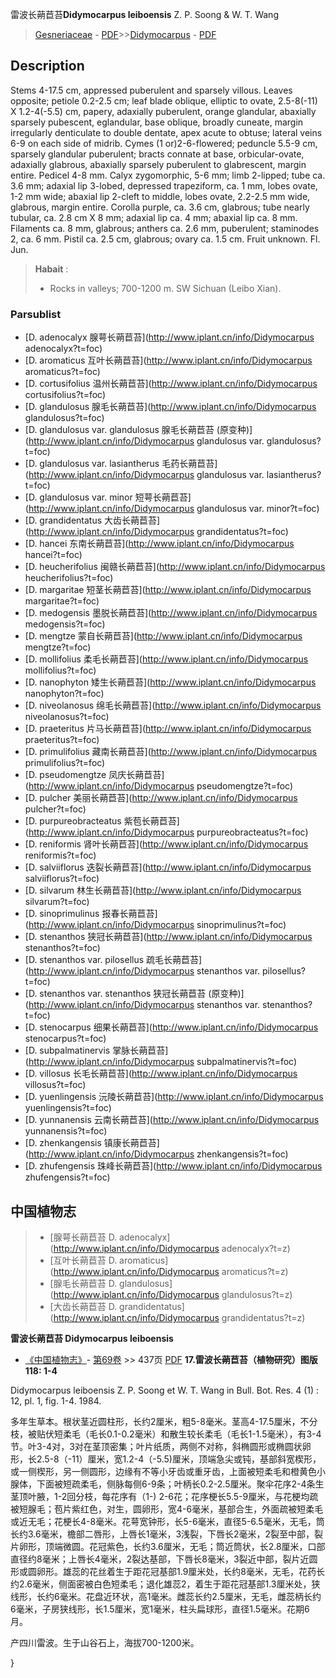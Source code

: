 雷波长蒴苣苔**Didymocarpus leiboensis** Z. P. Soong & W. T. Wang

> [Gesneriaceae](http://www.iplant.cn/info/Gesneriaceae?t=foc) - [PDF](http://www.iplant.cn/foc/pdf/Gesneriaceae.pdf)>>[Didymocarpus](http://www.iplant.cn/info/Didymocarpus?t=foc) - [PDF](http://www.iplant.cn/foc/pdf/Didymocarpus.pdf)
## Description

Stems 4-17.5 cm, appressed puberulent and sparsely villous. Leaves opposite; petiole 0.2-2.5 cm; leaf blade oblique, elliptic to ovate, 2.5-8(-11) X 1.2-4(-5.5) cm, papery, adaxially puberulent, orange glandular, abaxially sparsely pubescent, eglandular, base oblique, broadly cuneate, margin irregularly denticulate to double dentate, apex acute to obtuse; lateral veins 6-9 on each side of midrib. Cymes (1 or)2-6-flowered; peduncle 5.5-9 cm, sparsely glandular puberulent; bracts connate at base, orbicular-ovate, adaxially glabrous, abaxially sparsely puberulent to glabrescent, margin entire. Pedicel 4-8 mm. Calyx zygomorphic, 5-6 mm; limb 2-lipped; tube ca. 3.6 mm; adaxial lip 3-lobed, depressed trapeziform, ca. 1 mm, lobes ovate, 1-2 mm wide; abaxial lip 2-cleft to middle, lobes ovate, 2.2-2.5 mm wide, glabrous, margin entire. Corolla purple, ca. 3.6 cm, glabrous; tube nearly tubular, ca. 2.8 cm X 8 mm; adaxial lip ca. 4 mm; abaxial lip ca. 8 mm. Filaments ca. 8 mm, glabrous; anthers ca. 2.6 mm, puberulent; staminodes 2, ca. 6 mm. Pistil ca. 2.5 cm, glabrous; ovary ca. 1.5 cm. Fruit unknown. Fl. Jun.

> **Habait** : 
>* Rocks in valleys; 700-1200 m. SW Sichuan (Leibo Xian).

### Parsublist

* [D.  adenocalyx  腺萼长蒴苣苔](http://www.iplant.cn/info/Didymocarpus adenocalyx?t=foc)
* [D.  aromaticus  互叶长蒴苣苔](http://www.iplant.cn/info/Didymocarpus aromaticus?t=foc)
* [D.  cortusifolius  温州长蒴苣苔](http://www.iplant.cn/info/Didymocarpus cortusifolius?t=foc)
* [D.  glandulosus  腺毛长蒴苣苔](http://www.iplant.cn/info/Didymocarpus glandulosus?t=foc)
* [D.  glandulosus var. glandulosus  腺毛长蒴苣苔 (原变种)](http://www.iplant.cn/info/Didymocarpus glandulosus var. glandulosus?t=foc)
* [D.  glandulosus var. lasiantherus  毛药长蒴苣苔](http://www.iplant.cn/info/Didymocarpus glandulosus var. lasiantherus?t=foc)
* [D.  glandulosus var. minor  短萼长蒴苣苔](http://www.iplant.cn/info/Didymocarpus glandulosus var. minor?t=foc)
* [D.  grandidentatus  大齿长蒴苣苔](http://www.iplant.cn/info/Didymocarpus grandidentatus?t=foc)
* [D.  hancei  东南长蒴苣苔](http://www.iplant.cn/info/Didymocarpus hancei?t=foc)
* [D.  heucherifolius  闽赣长蒴苣苔](http://www.iplant.cn/info/Didymocarpus heucherifolius?t=foc)
* [D.  margaritae  短茎长蒴苣苔](http://www.iplant.cn/info/Didymocarpus margaritae?t=foc)
* [D.  medogensis  墨脱长蒴苣苔](http://www.iplant.cn/info/Didymocarpus medogensis?t=foc)
* [D.  mengtze  蒙自长蒴苣苔](http://www.iplant.cn/info/Didymocarpus mengtze?t=foc)
* [D.  mollifolius  柔毛长蒴苣苔](http://www.iplant.cn/info/Didymocarpus mollifolius?t=foc)
* [D.  nanophyton  矮生长蒴苣苔](http://www.iplant.cn/info/Didymocarpus nanophyton?t=foc)
* [D.  niveolanosus  绵毛长蒴苣苔](http://www.iplant.cn/info/Didymocarpus niveolanosus?t=foc)
* [D.  praeteritus  片马长蒴苣苔](http://www.iplant.cn/info/Didymocarpus praeteritus?t=foc)
* [D.  primulifolius  藏南长蒴苣苔](http://www.iplant.cn/info/Didymocarpus primulifolius?t=foc)
* [D.  pseudomengtze  凤庆长蒴苣苔](http://www.iplant.cn/info/Didymocarpus pseudomengtze?t=foc)
* [D.  pulcher  美丽长蒴苣苔](http://www.iplant.cn/info/Didymocarpus pulcher?t=foc)
* [D.  purpureobracteatus  紫苞长蒴苣苔](http://www.iplant.cn/info/Didymocarpus purpureobracteatus?t=foc)
* [D.  reniformis  肾叶长蒴苣苔](http://www.iplant.cn/info/Didymocarpus reniformis?t=foc)
* [D.  salviiflorus  迭裂长蒴苣苔](http://www.iplant.cn/info/Didymocarpus salviiflorus?t=foc)
* [D.  silvarum  林生长蒴苣苔](http://www.iplant.cn/info/Didymocarpus silvarum?t=foc)
* [D.  sinoprimulinus  报春长蒴苣苔](http://www.iplant.cn/info/Didymocarpus sinoprimulinus?t=foc)
* [D.  stenanthos  狭冠长蒴苣苔](http://www.iplant.cn/info/Didymocarpus stenanthos?t=foc)
* [D.  stenanthos var. pilosellus  疏毛长蒴苣苔](http://www.iplant.cn/info/Didymocarpus stenanthos var. pilosellus?t=foc)
* [D.  stenanthos var. stenanthos  狭冠长蒴苣苔 (原变种)](http://www.iplant.cn/info/Didymocarpus stenanthos var. stenanthos?t=foc)
* [D.  stenocarpus  细果长蒴苣苔](http://www.iplant.cn/info/Didymocarpus stenocarpus?t=foc)
* [D.  subpalmatinervis  掌脉长蒴苣苔](http://www.iplant.cn/info/Didymocarpus subpalmatinervis?t=foc)
* [D.  villosus  长毛长蒴苣苔](http://www.iplant.cn/info/Didymocarpus villosus?t=foc)
* [D.  yuenlingensis  沅陵长蒴苣苔](http://www.iplant.cn/info/Didymocarpus yuenlingensis?t=foc)
* [D.  yunnanensis  云南长蒴苣苔](http://www.iplant.cn/info/Didymocarpus yunnanensis?t=foc)
* [D.  zhenkangensis  镇康长蒴苣苔](http://www.iplant.cn/info/Didymocarpus zhenkangensis?t=foc)
* [D.  zhufengensis  珠峰长蒴苣苔](http://www.iplant.cn/info/Didymocarpus zhufengensis?t=foc)

## 中国植物志

> * [腺萼长蒴苣苔  D.  adenocalyx](http://www.iplant.cn/info/Didymocarpus adenocalyx?t=z)
> * [互叶长蒴苣苔  D.  aromaticus](http://www.iplant.cn/info/Didymocarpus aromaticus?t=z)
> * [腺毛长蒴苣苔  D.  glandulosus](http://www.iplant.cn/info/Didymocarpus glandulosus?t=z)
> * [大齿长蒴苣苔  D.  grandidentatus](http://www.iplant.cn/info/Didymocarpus grandidentatus?t=z)

**雷波长蒴苣苔 Didymocarpus leiboensis**

* [《中国植物志》](http://www.iplant.cn/frps)- [第69卷](http://www.iplant.cn/frps/vol/69) >> 437页 [PDF](http://www.iplant.cn/frps/pdf/69/437b.pdf)
**17.雷波长蒴苣苔（植物研究）图版118: 1-4**

Didymocarpus leiboensis Z. P. Soong et W. T. Wang in Bull. Bot. Res. 4 (1) : 12, pl. 1, fig. 1-4. 1984.

多年生草本。根状茎近圆柱形，长约2厘米，粗5-8毫米。茎高4-17.5厘米，不分枝，被贴伏短柔毛（毛长0.1-0.2毫米）和散生较长柔毛（毛长1-1.5毫米），有3-4节。叶3-4对，3对在茎顶密集；叶片纸质，两侧不对称，斜椭圆形或椭圆状卵形，长2.5-8（-11）厘米，宽1.2-4（-5.5)厘米，顶端急尖或钝，基部斜宽楔形，或一侧楔形，另一侧圆形，边缘有不等小牙齿或重牙齿，上面被短柔毛和橙黄色小腺体，下面被短疏柔毛，侧脉每侧6-9条；叶柄长0.2-2.5厘米。聚伞花序2-4条生茎顶叶腋，1-2回分枝，每花序有（1-) 2-6花；花序梗长5.5-9厘米，与花梗均疏被短腺毛；苞片紫红色，对生，圆卵形，宽4-6毫米，基部合生，外面疏被短柔毛或近无毛；花梗长4-8毫米。花萼宽钟形，长5-6毫米，直径5-6.5毫米，无毛，筒长约3.6毫米，檐部二唇形，上唇长1毫米，3浅裂，下唇长2毫米，2裂至中部，裂片卵形，顶端微圆。花冠紫色，长约3.6厘米，无毛；筒近筒状，长2.8厘米，口部直径约8毫米；上唇长4毫米，2裂达基部，下唇长8毫米，3裂近中部，裂片近圆形或圆卵形。雄蕊的花丝着生于距花冠基部1.9厘米处，长约8毫米，无毛，花药长约2.6毫米，侧面密被白色短柔毛；退化雄蕊2，着生于距花冠基部1.3厘米处，狭线形，长约6毫米。花盘近环状，高1毫米。雌蕊长约2.5厘米，无毛，雌蕊柄长约6毫米，子房狭线形，长1.5厘米，宽1毫米，柱头扁球形，直径1.5毫米。花期6月。

产四川雷波。生于山谷石上，海拔700-1200米。

}